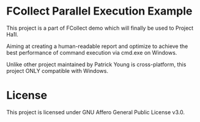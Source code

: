 <!--
 Copyright (C) 2021 kmahyyg
 
 This program is free software: you can redistribute it and/or modify
 it under the terms of the GNU Affero General Public License as
 published by the Free Software Foundation, either version 3 of the
 License, or (at your option) any later version.
 
 This program is distributed in the hope that it will be useful,
 but WITHOUT ANY WARRANTY; without even the implied warranty of
 MERCHANTABILITY or FITNESS FOR A PARTICULAR PURPOSE.  See the
 GNU Affero General Public License for more details.
 
 You should have received a copy of the GNU Affero General Public License
 along with this program.  If not, see <http://www.gnu.org/licenses/>.
-->

# FCollect Parallel Execution Example

This project is a part of FCollect demo which will finally be used to Project Ha1l.

Aiming at creating a human-readable report and optimize to achieve the best performance of command execution via cmd.exe on Windows.

Unlike other project maintained by Patrick Young is cross-platform, this project ONLY compatible with Windows.

# License 

This project is licensed under GNU Affero General Public License v3.0.
